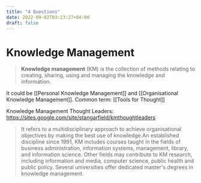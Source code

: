 ```yaml
---
title: "4 Questions"
date: 2022-09-02T03:23:27+04:00
draft: false
---
```


# Knowledge Management 

> **Knowledge management** (KM) is the collection of methods relating to creating, sharing, using and managing the knowledge and information.

It could be [[Personal Knowledge Management]] and [[Organisational Knowledge Management]].
Common term: [[Tools for Thought]]

Knowledge Management Thought Leaders: https://sites.google.com/site/stangarfield/kmthoughtleaders

> It refers to a multidisciplinary approach to achieve organisational objectives by making the best use of knowledge.An established discipline since 1991, KM includes courses taught in the fields of business administration, information systems, management, library, and information science. Other fields may contribute to KM research, including information and media, computer science, public health and public policy. Several universities offer dedicated master's degrees in knowledge management.
